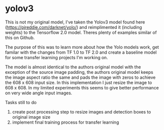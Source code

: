 # yolov3

This is not my original model, I've taken the Yolov3 model found  here (https://pjreddie.com/darknet/yolo/) and reimplimented it (including weights) to the Tensorflow 2.0 model. Theres plenty of examples similar of this on Github. 

The purpose of this was to learn more about how the Yolo models work, get familar with the changes from TF 1.0 to TF 2.0 and create a baseline model for some transfer learning projects I'm working on.

The model is almost identical to the authors original model with the exception of the source image padding, the authors original model keeps the image aspect ratio the same and pads the image with zeros to achieve the 608 x 608 input size. In this implementation I just resize the image to 608 x 608.
In my limited experiments this seems to give better performance on very wide angle input images. 

Tasks still to do 

1. create post processing step to resize images and detection boxes to original image size
2. implement final training process for transfer learning
 